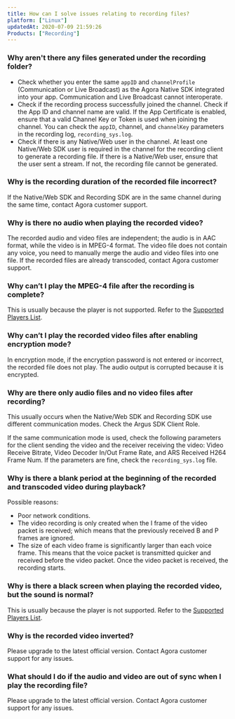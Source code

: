 ```yaml
---
title: How can I solve issues relating to recording files?
platform: ["Linux"]
updatedAt: 2020-07-09 21:59:26
Products: ["Recording"]
---
```

### Why aren't there any files generated under the recording folder?

* Check whether you enter the same `appID` and `channelProfile` (Communication or Live Broadcast) as the Agora Native SDK integrated into your app. Communication and Live Broadcast cannot interoperate.
* Check if the recording process successfully joined the channel. Check if the App ID and channel name are valid. If the App Certificate is enabled, ensure that a valid Channel Key or Token is used when joining the channel. You can check the `appID`, channel, and `channelKey` parameters in the recording log, `recording_sys.log`.
* Check if there is any Native/Web user in the channel. At least one Native/Web SDK user is required in the channel for the recording client to generate a recording file. If there is a Native/Web user, ensure that the user sent a stream. If not, the recording file cannot be generated.

### Why is the recording duration of the recorded file incorrect?

If the Native/Web SDK and Recording SDK are in the same channel during the same time, contact Agora customer support.

### Why is there no audio when playing the recorded video?

The recorded audio and video files are independent; the audio is in AAC format, while the video is in MPEG-4 format. The video file does not contain any voice, you need to manually merge the audio and video files into one file. If the recorded files are already transcoded, contact Agora customer support.

### Why can’t I play the MPEG-4 file after the recording is complete?

This is usually because the player is not supported. Refer to the [Supported Players List](https://docs.agora.io/en/faqs/recording_player).

### Why can’t I play the recorded video files after enabling encryption mode?

In encryption mode, if the encryption password is not entered or incorrect, the recorded file does not play. The audio output is corrupted because it is encrypted.

### Why are there only audio files and no video files after recording?

This usually occurs when the Native/Web SDK and Recording SDK use different communication modes. Check the Argus SDK Client Role.

If the same communication mode is used, check the following parameters for the client sending the video and the receiver receiving the video: Video Receive Bitrate, Video Decoder In/Out Frame Rate, and ARS Received H264 Frame Num. If the parameters are fine, check the `recording_sys.log` file.

### Why is there a blank period at the beginning of the recorded and transcoded video during playback?

Possible reasons:

* Poor network conditions.
* The video recording is only created when the I frame of the video packet is received; which means that the previously received B and P frames are ignored.
* The size of each video frame is significantly larger than each voice frame. This means that the voice packet is transmitted quicker and received before the video packet. Once the video packet is received, the recording starts.

### Why is there a black screen when playing the recorded video, but the sound is normal?

This is usually because the player is not supported. Refer to the [Supported Players List](https://docs.agora.io/en/faqs/recording_player).

### Why is the recorded video inverted?

Please upgrade to the latest official version. Contact Agora customer support for any issues.

### What should I do if the audio and video are out of sync when I play the recording file? 

Please upgrade to the latest official version. Contact Agora customer support for any issues.


